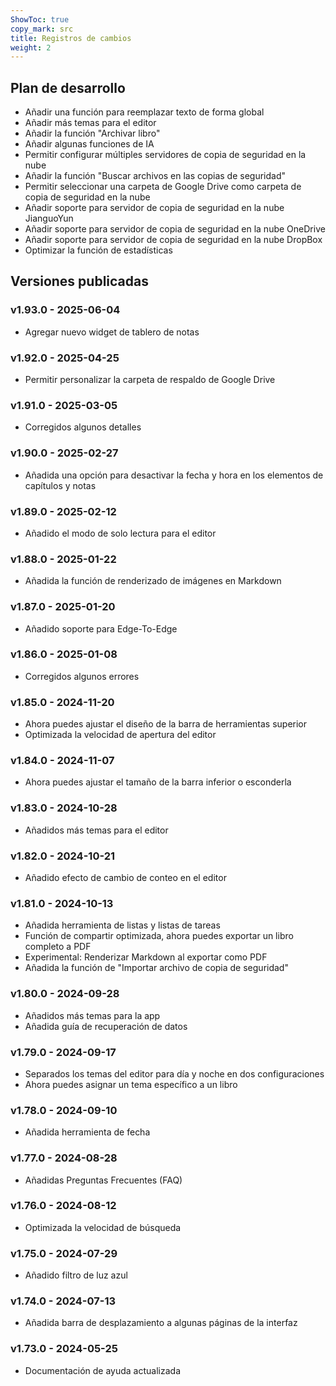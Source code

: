 ```yaml
---
ShowToc: true
copy_mark: src
title: Registros de cambios
weight: 2
---
```


## Plan de desarrollo

- Añadir una función para reemplazar texto de forma global
- Añadir más temas para el editor
- Añadir la función "Archivar libro"
- Añadir algunas funciones de IA
- Permitir configurar múltiples servidores de copia de seguridad en la nube
- Añadir la función "Buscar archivos en las copias de seguridad"
- Permitir seleccionar una carpeta de Google Drive como carpeta de copia de seguridad en la nube
- Añadir soporte para servidor de copia de seguridad en la nube JianguoYun
- Añadir soporte para servidor de copia de seguridad en la nube OneDrive
- Añadir soporte para servidor de copia de seguridad en la nube DropBox
- Optimizar la función de estadísticas

## Versiones publicadas

### v1.93.0 - 2025-06-04

- Agregar nuevo widget de tablero de notas

### v1.92.0 - 2025-04-25

- Permitir personalizar la carpeta de respaldo de Google Drive

### v1.91.0 - 2025-03-05

- Corregidos algunos detalles

### v1.90.0 - 2025-02-27

- Añadida una opción para desactivar la fecha y hora en los elementos de capítulos y notas

### v1.89.0 - 2025-02-12

- Añadido el modo de solo lectura para el editor

### v1.88.0 - 2025-01-22

- Añadida la función de renderizado de imágenes en Markdown

### v1.87.0 - 2025-01-20

- Añadido soporte para Edge-To-Edge

### v1.86.0 - 2025-01-08

- Corregidos algunos errores

### v1.85.0 - 2024-11-20

- Ahora puedes ajustar el diseño de la barra de herramientas superior
- Optimizada la velocidad de apertura del editor

### v1.84.0 - 2024-11-07

- Ahora puedes ajustar el tamaño de la barra inferior o esconderla

### v1.83.0 - 2024-10-28

- Añadidos más temas para el editor

### v1.82.0 - 2024-10-21

- Añadido efecto de cambio de conteo en el editor

### v1.81.0 - 2024-10-13

- Añadida herramienta de listas y listas de tareas
- Función de compartir optimizada, ahora puedes exportar un libro completo a PDF
- Experimental: Renderizar Markdown al exportar como PDF
- Añadida la función de "Importar archivo de copia de seguridad"

### v1.80.0 - 2024-09-28

- Añadidos más temas para la app
- Añadida guía de recuperación de datos

### v1.79.0 - 2024-09-17

- Separados los temas del editor para día y noche en dos configuraciones
- Ahora puedes asignar un tema específico a un libro

### v1.78.0 - 2024-09-10

- Añadida herramienta de fecha

### v1.77.0 - 2024-08-28

- Añadidas Preguntas Frecuentes (FAQ)

### v1.76.0 - 2024-08-12

- Optimizada la velocidad de búsqueda

### v1.75.0 - 2024-07-29

- Añadido filtro de luz azul

### v1.74.0 - 2024-07-13

- Añadida barra de desplazamiento a algunas páginas de la interfaz

### v1.73.0 - 2024-05-25

- Documentación de ayuda actualizada
